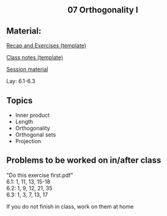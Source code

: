 <h2 align="center">07 Orthogonality I</h2>

## Material:

[Recap and Exercises (template)](https://drive.google.com/file/d/1Xdemg9kIo9RbjNo7dp-yi98BKnbEUC5e/view?usp=sharing)

[Class notes (template)](https://drive.google.com/file/d/1jRZVIZR2YGt7QvjEeLm4XAFTXa3fqK3U/view?usp=sharing)

[Session material](https://viaucdk-my.sharepoint.com/:f:/g/personal/rib_viauc_dk/EsTiRlgRBLpMku31mwnbViIBHTOgpvFeUWhBaN0WGJJMkA?e=KYrKvB)

<p>Lay:&nbsp;​​​6.1-6.3</p>

## Topics
<ul>
 <li>​Inner product</li>
 <li>Length</li>
 <li>Orthogonality</li>
 <li>Orthogonal sets</li>
 <li>Projection</li>
</ul>

## Problems to be worked on in/after class

<p>"Do this exercise first.pdf"&nbsp;<br />
6.1: 1, 11, 13, 15-18 &nbsp;<br />
6.2: 1, 9, 12, 21, 35 &nbsp;&nbsp;&nbsp;&nbsp;&nbsp;<br />
6.3: 1, 3, 7, 13, 17 &nbsp;&nbsp;&nbsp;<br />

If you do not finish in class, work on them at home</p>
